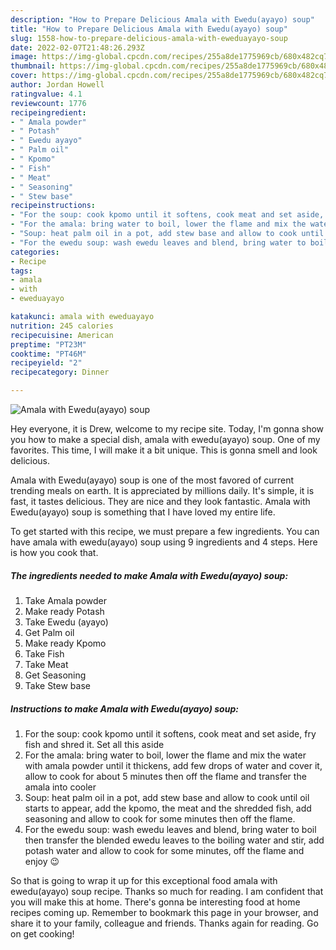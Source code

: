 ```yaml
---
description: "How to Prepare Delicious Amala with Ewedu(ayayo) soup"
title: "How to Prepare Delicious Amala with Ewedu(ayayo) soup"
slug: 1558-how-to-prepare-delicious-amala-with-eweduayayo-soup
date: 2022-02-07T21:48:26.293Z
image: https://img-global.cpcdn.com/recipes/255a8de1775969cb/680x482cq70/amala-with-eweduayayo-soup-recipe-main-photo.jpg
thumbnail: https://img-global.cpcdn.com/recipes/255a8de1775969cb/680x482cq70/amala-with-eweduayayo-soup-recipe-main-photo.jpg
cover: https://img-global.cpcdn.com/recipes/255a8de1775969cb/680x482cq70/amala-with-eweduayayo-soup-recipe-main-photo.jpg
author: Jordan Howell
ratingvalue: 4.1
reviewcount: 1776
recipeingredient:
- " Amala powder"
- " Potash"
- " Ewedu ayayo"
- " Palm oil"
- " Kpomo"
- " Fish"
- " Meat"
- " Seasoning"
- " Stew base"
recipeinstructions:
- "For the soup: cook kpomo until it softens, cook meat and set aside, fry fish and shred it. Set all this aside"
- "For the amala: bring water to boil, lower the flame and mix the water with amala powder until it thickens, add few drops of water and cover it, allow to cook for about 5 minutes then off the flame and transfer the amala into cooler"
- "Soup: heat palm oil in a pot, add stew base and allow to cook until oil starts to appear, add the kpomo, the meat and the shredded fish, add seasoning and allow to cook for some minutes then off the flame."
- "For the ewedu soup: wash ewedu leaves and blend, bring water to boil then transfer the blended ewedu leaves to the boiling water and stir, add potash water and allow to cook for some minutes, off the flame and enjoy 😉"
categories:
- Recipe
tags:
- amala
- with
- eweduayayo

katakunci: amala with eweduayayo 
nutrition: 245 calories
recipecuisine: American
preptime: "PT23M"
cooktime: "PT46M"
recipeyield: "2"
recipecategory: Dinner

---
```



![Amala with Ewedu(ayayo) soup](https://img-global.cpcdn.com/recipes/255a8de1775969cb/680x482cq70/amala-with-eweduayayo-soup-recipe-main-photo.jpg)

Hey everyone, it is Drew, welcome to my recipe site. Today, I'm gonna show you how to make a special dish, amala with ewedu(ayayo) soup. One of my favorites. This time, I will make it a bit unique. This is gonna smell and look delicious.



Amala with Ewedu(ayayo) soup is one of the most favored of current trending meals on earth. It is appreciated by millions daily. It's simple, it is fast, it tastes delicious. They are nice and they look fantastic. Amala with Ewedu(ayayo) soup is something that I have loved my entire life.


To get started with this recipe, we must prepare a few ingredients. You can have amala with ewedu(ayayo) soup using 9 ingredients and 4 steps. Here is how you cook that.

<!--inarticleads1-->

##### The ingredients needed to make Amala with Ewedu(ayayo) soup:

1. Take  Amala powder
1. Make ready  Potash
1. Take  Ewedu (ayayo)
1. Get  Palm oil
1. Make ready  Kpomo
1. Take  Fish
1. Take  Meat
1. Get  Seasoning
1. Take  Stew base




<!--inarticleads2-->

##### Instructions to make Amala with Ewedu(ayayo) soup:

1. For the soup: cook kpomo until it softens, cook meat and set aside, fry fish and shred it. Set all this aside
1. For the amala: bring water to boil, lower the flame and mix the water with amala powder until it thickens, add few drops of water and cover it, allow to cook for about 5 minutes then off the flame and transfer the amala into cooler
1. Soup: heat palm oil in a pot, add stew base and allow to cook until oil starts to appear, add the kpomo, the meat and the shredded fish, add seasoning and allow to cook for some minutes then off the flame.
1. For the ewedu soup: wash ewedu leaves and blend, bring water to boil then transfer the blended ewedu leaves to the boiling water and stir, add potash water and allow to cook for some minutes, off the flame and enjoy 😉




So that is going to wrap it up for this exceptional food amala with ewedu(ayayo) soup recipe. Thanks so much for reading. I am confident that you will make this at home. There's gonna be interesting food at home recipes coming up. Remember to bookmark this page in your browser, and share it to your family, colleague and friends. Thanks again for reading. Go on get cooking!
